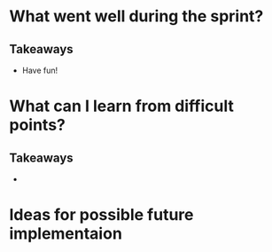 # What went well during the sprint?

### 

## Takeaways

- Have fun!

# What can I learn from difficult points?

### 

## Takeaways

-

# Ideas for possible future implementaion

### 
